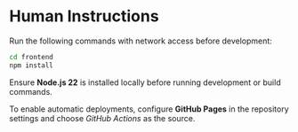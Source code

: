 # Human Instructions

Run the following commands with network access before development:

```bash
cd frontend
npm install
```

Ensure **Node.js 22** is installed locally before running development or build commands.

To enable automatic deployments, configure **GitHub Pages** in the repository settings and choose *GitHub Actions* as the source.
